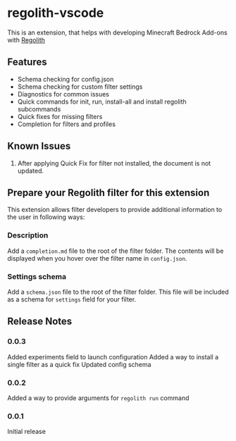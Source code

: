 # regolith-vscode

This is an extension, that helps with developing Minecraft Bedrock Add-ons with [Regolith](https://github.com/Bedrock-OSS/regolith)

## Features

 - Schema checking for config.json
 - Schema checking for custom filter settings
 - Diagnostics for common issues
 - Quick commands for init, run, install-all and install regolith subcommands
 - Quick fixes for missing filters
 - Completion for filters and profiles

## Known Issues

1. After applying Quick Fix for filter not installed, the document is not updated.

## Prepare your Regolith filter for this extension

This extension allows filter developers to provide additional information to the user in following ways:

### Description

Add a `completion.md` file to the root of the filter folder. The contents will be displayed when you hover over the filter name in `config.json`.

### Settings schema

Add a `schema.json` file to the root of the filter folder. This file will be included as a schema for `settings` field for your filter.

## Release Notes

### 0.0.3

Added experiments field to launch configuration
Added a way to install a single filter as a quick fix
Updated config schema

### 0.0.2

Added a way to provide arguments for `regolith run` command

### 0.0.1

Initial release
